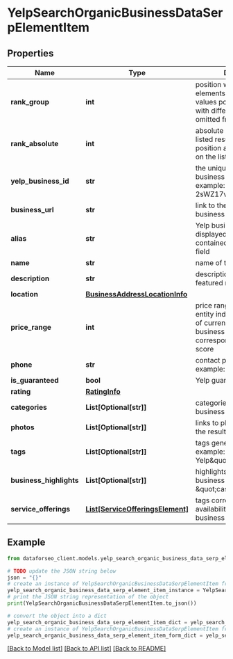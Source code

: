 # YelpSearchOrganicBusinessDataSerpElementItem


## Properties

Name | Type | Description | Notes
------------ | ------------- | ------------- | -------------
**rank_group** | **int** | position within a group of elements with identical type values positions of elements with different type values are omitted from rank_group | [optional] 
**rank_absolute** | **int** | absolute rank among all the listed results absolute position among all reviews on the list | [optional] 
**yelp_business_id** | **str** | the unique identifier of a business identity on Yelp example: 2sWZ17vpEF2vuM_7ic721w | [optional] 
**business_url** | **str** | link to the Yelp profile of the business entity | [optional] 
**alias** | **str** | Yelp business identifier displayed only if the request contained the corresponding field | [optional] 
**name** | **str** | name of the business entity | [optional] 
**description** | **str** | description containing the featured review | [optional] 
**location** | [**BusinessAddressLocationInfo**](BusinessAddressLocationInfo.md) |  | [optional] 
**price_range** | **int** | price range of the business entity indicates the number of currency signs next to the business listing corresponding to its price score | [optional] 
**phone** | **str** | contact phone number example: (804) 342-1981 | [optional] 
**is_guaranteed** | **bool** | Yelp guaranteed label | [optional] 
**rating** | [**RatingInfo**](RatingInfo.md) |  | [optional] 
**categories** | **List[Optional[str]]** | categories related to the business entity | [optional] 
**photos** | **List[Optional[str]]** | links to photos appearing in the result | [optional] 
**tags** | **List[Optional[str]]** | tags generated by Yelp example: \&quot;New on Yelp\&quot; | [optional] 
**business_highlights** | **List[Optional[str]]** | highlights describing business offerings example: \&quot;casual_dining\&quot; | [optional] 
**service_offerings** | [**List[ServiceOfferingsElement]**](ServiceOfferingsElement.md) | tags corresponding to the availability of certain business offerings | [optional] 

## Example

```python
from dataforseo_client.models.yelp_search_organic_business_data_serp_element_item import YelpSearchOrganicBusinessDataSerpElementItem

# TODO update the JSON string below
json = "{}"
# create an instance of YelpSearchOrganicBusinessDataSerpElementItem from a JSON string
yelp_search_organic_business_data_serp_element_item_instance = YelpSearchOrganicBusinessDataSerpElementItem.from_json(json)
# print the JSON string representation of the object
print(YelpSearchOrganicBusinessDataSerpElementItem.to_json())

# convert the object into a dict
yelp_search_organic_business_data_serp_element_item_dict = yelp_search_organic_business_data_serp_element_item_instance.to_dict()
# create an instance of YelpSearchOrganicBusinessDataSerpElementItem from a dict
yelp_search_organic_business_data_serp_element_item_form_dict = yelp_search_organic_business_data_serp_element_item.from_dict(yelp_search_organic_business_data_serp_element_item_dict)
```
[[Back to Model list]](../README.md#documentation-for-models) [[Back to API list]](../README.md#documentation-for-api-endpoints) [[Back to README]](../README.md)


